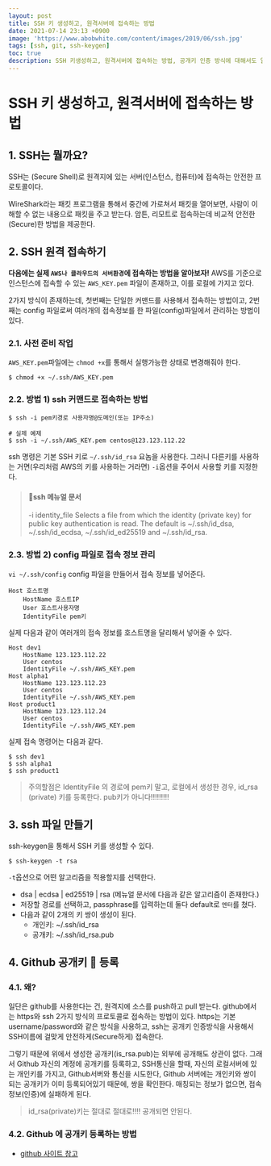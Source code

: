 ```yaml
---
layout: post
title: SSH 키 생성하고, 원격서버에 접속하는 방법
date: 2021-07-14 23:13 +0900
image: 'https://www.abobwhite.com/content/images/2019/06/ssh.jpg'
tags: [ssh, git, ssh-keygen]
toc: true
description: SSH 키생성하고, 원격서버에 접속하는 방법, 공개키 인증 방식에 대해서도 알아본다.
---
```

# SSH 키 생성하고, 원격서버에 접속하는 방법

## 1. SSH는 뭘까요? 

SSH는 (Secure Shell)로 원격지에 있는 서버(인스턴스, 컴퓨터)에 접속하는 안전한 프로토콜이다. 

WireShark라는 패킷 프로그램을 통해서 중간에 가로쳐서 패킷을 열어보면, 사람이 이해할 수 없는 내용으로 패킷을 주고 받는다. 암튼, 리모트로 접속하는데 비교적 안전한(Secure)한 방법을 제공한다. 

## 2. SSH 원격 접속하기

**다음에는 실제 `AWS나 클라우드의 서버환경`에 접속하는 방법을 알아보자!**
AWS를 기준으로 인스턴스에 접속할 수 있는 `AWS_KEY.pem` 파일이 존재하고, 이를 로컬에 가지고 있다. 

2가지 방식이 존재하는데, 첫번째는 단일한 커맨드를 사용해서 접속하는 방법이고, 2번째는 config 파일로써 여러개의 접속정보를 한 파일(config)파일에서 관리하는 방법이 있다. 

### 2.1. 사전 준비 작업

`AWS_KEY.pem`파일에는 `chmod +x`를 통해서 실행가능한 상태로 변경해줘야 한다. 

```shell
$ chmod +x ~/.ssh/AWS_KEY.pem 
```



### 2.2. 방법 1) ssh 커맨드로 접속하는 방법

```shell
$ ssh -i pem키경로 사용자명@도메인(또는 IP주소)

# 실제 예제 
$ ssh -i ~/.ssh/AWS_KEY.pem centos@123.123.112.22
```

ssh 명령은 기본 SSH 키로 `~/.ssh/id_rsa` 요놈을 사용한다. 그러니 다른키를 사용하는 거면(우리처럼 AWS의 키를 사용하는 거라면) `-i`옵션을 주어서 사용할 키를 지정한다. 



> #### 📌ssh 메뉴얼 문서 
>
> -i identity_file
> Selects a file from which the identity (private key) for public key authentication is read.  The default is ~/.ssh/id_dsa, ~/.ssh/id_ecdsa, ~/.ssh/id_ed25519 and ~/.ssh/id_rsa.



### 2.3. 방법 2) config 파일로 접속 정보 관리

`vi ~/.ssh/config` config 파일을 만들어서 접속 정보를 넣어준다.

```shell
Host 호스트명
    HostName 호스트IP
    User 호스트사용자명
    IdentityFile pem키
```

실제 다음과 같이 여러개의 접속 정보를 호스트명을 달리해서 넣어줄 수 있다. 

```shell
Host dev1
	HostName 123.123.112.22
	User centos
	IdentityFile ~/.ssh/AWS_KEY.pem
Host alpha1
	HostName 123.123.112.23
	User centos
	IdentityFile ~/.ssh/AWS_KEY.pem
Host product1
	HostName 123.123.112.24
	User centos
	IdentityFile ~/.ssh/AWS_KEY.pem
```



실제 접속 명령어는 다음과 같다.

```shell
$ ssh dev1
$ ssh alpha1
$ ssh product1
```



> 주의할점은 IdentityFile 의 경로에 pem키 말고, 로컬에서 생성한 경우, id_rsa (private) 키를 등록한다. pub키가 아니다!!!!!!!!!



## 3. ssh 파일 만들기 

ssh-keygen을 통해서 SSH 키를 생성할 수 있다. 

```shell
$ ssh-keygen -t rsa
```

`-t`옵션으로 어떤 알고리즘을 적용할지를 선택한다. 

- dsa | ecdsa | ed25519 | rsa  (메뉴얼 문서에 다음과 같은 알고리즘이 존재한다.)
- 저장할 경로를 선택하고, passphrase를 입력하는데 둘다 default로 `엔터`를 쳤다.
- 다음과 같이 2개의 키 쌍이 생성이 된다. 
  - 개인키: ~/.ssh/id_rsa 
  - 공개키: ~/.ssh/id_rsa.pub





## 4. Github 공개키 🔑 등록

### 4.1. 왜? 

일단은 github를 사용한다는 건, 원격지에 소스를 push하고 pull 받는다. github에서는 https와 ssh 2가지 방식의 프로토콜로 접속하는 방법이 있다. https는 기본 username/password와 같은 방식을 사용하고, ssh는 공개키 인증방식을 사용해서 SSH이름에 걸맞게 안전하게(Secure하게) 접속한다. 

그렇기 때문에 위에서 생성한 공개키(is_rsa.pub)는 외부에 공개해도 상관이 없다. 그래서 Github 자신의 계정에 공개키를 등록하고, SSH통신을 할때, 자신의 로컬서버에 있는 개인키를 가지고, Github서버와 통신을 시도한다, Github 서버에는 개인키와 쌍이 되는 공개키가 이미 등록되어있기 때문에, 쌍을 확인한다. 매칭되는 정보가 없으면, 접속정보(인증)에 실패하게 된다. 

>  id_rsa(private)키는 절대로 절대로‼️‼️ 공개되면 안된다.



### 4.2. Github 에 공개키 등록하는 방법

- [github 사이트 참고](https://docs.github.com/en/github/authenticating-to-github/connecting-to-github-with-ssh/adding-a-new-ssh-key-to-your-github-account)